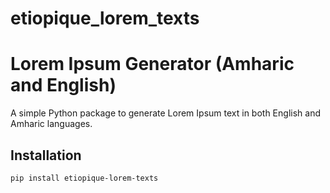 # etiopique_lorem_texts
# Lorem Ipsum Generator (Amharic and English)

A simple Python package to generate Lorem Ipsum text in both English and Amharic languages.

## Installation

```bash
pip install etiopique-lorem-texts